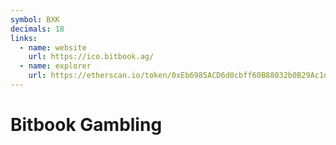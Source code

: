 ```yaml
---
symbol: BXK
decimals: 18
links:
  - name: website
    url: https://ico.bitbook.ag/
  - name: explorer
    url: https://etherscan.io/token/0xEb6985ACD6d0cbff60B88032b0B29Ac1d9D66A1B
---
```


# Bitbook Gambling
